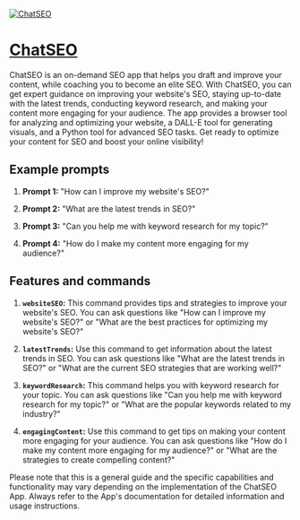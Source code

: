 [![ChatSEO](https://files.oaiusercontent.com/file-3VcC0cyYkK6sPe5plNsXdbJf?se=2123-10-18T03%3A09%3A12Z&sp=r&sv=2021-08-06&sr=b&rscc=max-age%3D31536000%2C%20immutable&rscd=attachment%3B%20filename%3Dcfb569e7-39bd-4213-b2e9-d60d686f43d3.png&sig=V%2BG6ERfcSct6aXT9jyyJMkwyeyoR4O2AXQD/lS0hF30%3D)](https://chat.openai.com/g/g-pGOmGrfJu-chatseo)

# [ChatSEO](https://chat.openai.com/g/g-pGOmGrfJu-chatseo)

ChatSEO is an on-demand SEO app that helps you draft and improve your content, while coaching you to become an elite SEO. With ChatSEO, you can get expert guidance on improving your website's SEO, staying up-to-date with the latest trends, conducting keyword research, and making your content more engaging for your audience. The app provides a browser tool for analyzing and optimizing your website, a DALL-E tool for generating visuals, and a Python tool for advanced SEO tasks. Get ready to optimize your content for SEO and boost your online visibility!

## Example prompts

1. **Prompt 1:** "How can I improve my website's SEO?"

2. **Prompt 2:** "What are the latest trends in SEO?"

3. **Prompt 3:** "Can you help me with keyword research for my topic?"

4. **Prompt 4:** "How do I make my content more engaging for my audience?"

## Features and commands

1. **`websiteSEO`:** This command provides tips and strategies to improve your website's SEO. You can ask questions like "How can I improve my website's SEO?" or "What are the best practices for optimizing my website's SEO?"

2. **`latestTrends`:** Use this command to get information about the latest trends in SEO. You can ask questions like "What are the latest trends in SEO?" or "What are the current SEO strategies that are working well?"

3. **`keywordResearch`:** This command helps you with keyword research for your topic. You can ask questions like "Can you help me with keyword research for my topic?" or "What are the popular keywords related to my industry?"

4. **`engagingContent`:** Use this command to get tips on making your content more engaging for your audience. You can ask questions like "How do I make my content more engaging for my audience?" or "What are the strategies to create compelling content?"

Please note that this is a general guide and the specific capabilities and functionality may vary depending on the implementation of the ChatSEO App. Always refer to the App's documentation for detailed information and usage instructions.
